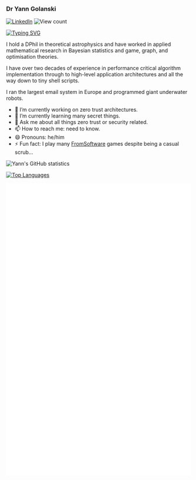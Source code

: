 ### Dr Yann Golanski

[![LinkedIn](https://img.shields.io/badge/LinkedIn-%230077B5.svg?&style=flat-square&logo=linkedin&logoColor=white)](https://www.linkedin.com/in/yann-golanski-99199135/)
![View count](https://komarev.com/ghpvc/?username=ygworldr)

[![Typing SVG](https://readme-typing-svg.herokuapp.com?font=PT+Sans+Narrow&color=%23623AE1&size=23&center=true&vCenter=true&lines=Director+of+IT+Security+at+Worldr+technologies)](https://git.io/typing-svg)


I hold a DPhil in theoretical astrophysics and have worked in applied
mathematical research in Bayesian statistics and game, graph, and optimisation
theories.

I have over two decades of experience in performance critical algorithm
implementation through to high-level application architectures and all the way
down to tiny shell scripts.

I ran the largest email system in Europe and programmed giant underwater
robots.

- 🔭 I’m currently working on zero trust architectures.
- 🌱 I’m currently learning many secret things. 
- 💬 Ask me about all things zero trust or security related.
- 📫 How to reach me: need to know.
- 😄 Pronouns: he/him
- ⚡ Fun fact: I play many [FromSoftware](https://www.fromsoftware.jp/ww/) games despite being a casual scrub…

![Yann's GitHub statistics](https://github-readme-stats.vercel.app/api?username=ygworldr&show_icons=true&theme=nord&count_private=true)

[![Top Languages](https://github-readme-stats.vercel.app/api/top-langs/?username=ygworldr&langs_count=7&layout=compact&theme=nord)](https://github.com/ygworldr/github-readme-stats)

![Metrics](https://github.com/ygworldr/ygworldr/blob/main/github-metrics.svg)

